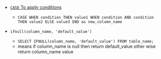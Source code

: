 - [`CASE` To apply conditions](https://youtu.be/Hy3qbMAoEJk?si=4kgc-TZmDtgzuJ-J&t=15057)

    - ` CASE WHEN condition THEN value1 WHEN condition AND condition THEN value2 ELSE value3 END as new_column_name `

- `ifnull(column_name, 'default_value')`
    - `SELECT IFNULL(column_name, 'default_value') FROM table_name;`
    - means if column_name is null then return default_value other wise return column_name value